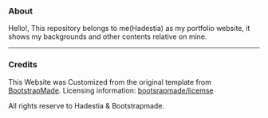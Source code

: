 ### About
Hello!,
This repository belongs to me(Hadestia) as my portfolio website, it shows my backgrounds and other contents relative on mine.
<hr>

### Credits

This Website was Customized from the original template from <br><a href="https://bootstrapmade.com/">BootstrapMade</a>.
Licensing information: <a href="https://bootstrapmade.com/license">bootsrapmade/licemse</a>

All rights reserve to Hadestia & Bootstrapmade.
